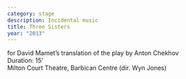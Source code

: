 ```yaml
---
category: stage
description: Incidental music
title: Three Sisters
year: "2013"
---
```


for David Mamet’s translation of the play by Anton Chekhov\
Duration: 15’\
Milton Court Theatre, Barbican Centre (dir. Wyn Jones)
